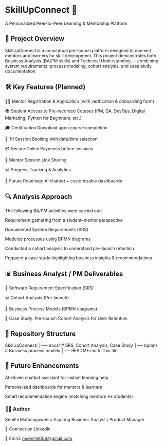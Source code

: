 # SkillUpConnect 🚀

A Personalized Peer-to-Peer Learning & Mentorship Platform

## 🎯 Project Overview

SkillUpConnect is a conceptual pre-launch platform designed to connect mentors and learners for skill development.
This project demonstrates both Business Analysis (BA/PM skills) and Technical Understanding — combining system requirements, process modeling, cohort analysis, and case study documentation.

## 🛠️ Key Features (Planned)

👨‍🏫 Mentor Registration & Application (with verification & onboarding form)

📚 Student Access to Pre-recorded Courses (PM, QA, DevOps, Digital Marketing, Python for Beginners, etc.)

🎓 Certification Download upon course completion

📅 1:1 Session Booking with date/time selection

💳 Secure Online Payments before sessions

🔗 Mentor Session Link Sharing

📊 Progress Tracking & Analytics

🧠 Future Roadmap: AI chatbot + customizable dashboards

## 🔍 Analysis Approach

The following BA/PM activities were carried out:

Requirement gathering from a student–mentor perspective

Documented System Requirements (SRS)

Modeled processes using BPMN diagrams

Conducted a cohort analysis to understand pre-launch retention

Prepared a case study highlighting business insights & recommendations

## 📊 Business Analyst / PM Deliverables

📄 Software Requirement Specification (SRS)

📊 Cohort Analysis (Pre-launch)

🔄 Business Process Models (BPMN diagrams)

🎯 Case Study: Pre-launch Cohort Analysis for User Retention

## 📂 Repository Structure
SkillUpConnect/
│── docs/       # SRS, Cohort Analysis, Case Study
│── bpmn/       # Business process models
│── README.md   # This file

## 🌱 Future Enhancements

AI-driven chatbot assistant for instant learning help

Personalized dashboards for mentors & learners

Smart recommendation engine (matching mentors ↔ students)

### 👩‍💻 Author

Senithi Mathangaweera
Aspiring Business Analyst / Product Manager

📌 Connect on LinkedIn

📧 Email: msenithi004@gmail.com
